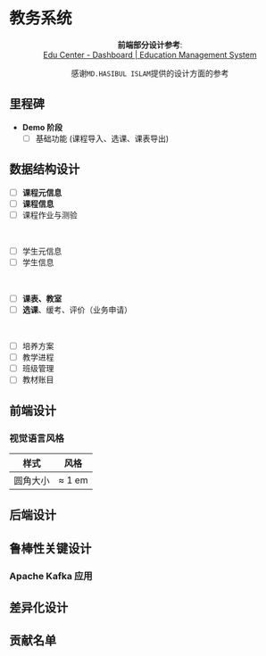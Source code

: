 # 教务系统

<div align="center"><b>前端部分设计参考</b>:
<br/>
<a href="https://www.behance.net/gallery/134274771/Edu-Center-Dashboard-Education-Management-System">
Edu Center - Dashboard | Education Management System
</a>

感谢`MD.HASIBUL ISLAM`提供的设计方面的参考
</div>

## 里程碑

- **Demo 阶段**
  - [ ] 基础功能 (课程导入、选课、课表导出)

## 数据结构设计

- [ ] **课程元信息**
- [ ] **课程信息**
- [ ] 课程作业与测验
<br/>

- [ ] 学生元信息
- [ ] 学生信息
<br/>

- [ ] **课表、教室**
- [ ] **选课**、缓考、评价（业务申请）
<br/>

- [ ] 培养方案
- [ ] 教学进程
- [ ] 班级管理
- [ ] 教材账目

## 前端设计

### 视觉语言风格

|样式|风格|
| --- | --- |
| 圆角大小 |  ≈ 1 em |

## 后端设计

## 鲁棒性关键设计

### Apache Kafka 应用

## 差异化设计

## 贡献名单
